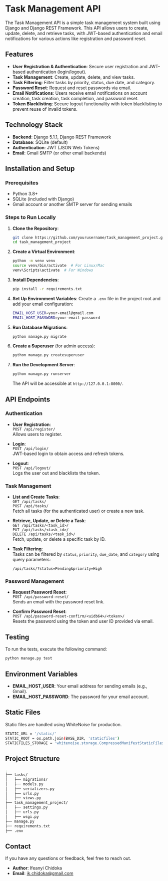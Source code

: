 # Task Management API

The Task Management API is a simple task management system built using Django and Django REST Framework. This API allows users to create, update, delete, and retrieve tasks, with JWT-based authentication and email notifications for various actions like registration and password reset.

## Features

- **User Registration & Authentication**: Secure user registration and JWT-based authentication (login/logout).
- **Task Management**: Create, update, delete, and view tasks.
- **Task Filtering**: Filter tasks by priority, status, due date, and category.
- **Password Reset**: Request and reset passwords via email.
- **Email Notifications**: Users receive email notifications on account creation, task creation, task completion, and password reset.
- **Token Blacklisting**: Secure logout functionality with token blacklisting to prevent reuse of invalid tokens.

## Technology Stack

- **Backend**: Django 5.1.1, Django REST Framework
- **Database**: SQLite (default)
- **Authentication**: JWT (JSON Web Tokens)
- **Email**: Gmail SMTP (or other email backends)

## Installation and Setup

### Prerequisites

- Python 3.8+
- SQLite (included with Django)
- Gmail account or another SMTP server for sending emails

### Steps to Run Locally

1. **Clone the Repository**:
   ```bash
   git clone https://github.com/yourusername/task_management_project.git
   cd task_management_project
   ```

2. **Create a Virtual Environment**:
   ```bash
   python -m venv venv
   source venv/bin/activate  # For Linux/Mac
   venv\Scripts\activate  # For Windows
   ```

3. **Install Dependencies**:
   ```bash
   pip install -r requirements.txt
   ```

4. **Set Up Environment Variables**:
   Create a `.env` file in the project root and add your email configuration:
   ```bash
   EMAIL_HOST_USER=your-email@gmail.com
   EMAIL_HOST_PASSWORD=your-email-password
   ```

5. **Run Database Migrations**:
   ```bash
   python manage.py migrate
   ```

6. **Create a Superuser** (for admin access):
   ```bash
   python manage.py createsuperuser
   ```

7. **Run the Development Server**:
   ```bash
   python manage.py runserver
   ```

   The API will be accessible at `http://127.0.0.1:8000/`.

## API Endpoints

### Authentication

- **User Registration**:  
  `POST /api/register/`  
  Allows users to register.

- **Login**:  
  `POST /api/login/`  
  JWT-based login to obtain access and refresh tokens.

- **Logout**:  
  `POST /api/logout/`  
  Logs the user out and blacklists the token.

### Task Management

- **List and Create Tasks**:  
  `GET /api/tasks/`  
  `POST /api/tasks/`  
  Fetch all tasks (for the authenticated user) or create a new task.

- **Retrieve, Update, or Delete a Task**:  
  `GET /api/tasks/<task_id>/`  
  `PUT /api/tasks/<task_id>/`  
  `DELETE /api/tasks/<task_id>/`  
  Fetch, update, or delete a specific task by ID.

- **Task Filtering**:  
  Tasks can be filtered by `status`, `priority`, `due_date`, and `category` using query parameters:
  ```
  /api/tasks/?status=Pending&priority=High
  ```

### Password Management

- **Request Password Reset**:  
  `POST /api/password-reset/`  
  Sends an email with the password reset link.

- **Confirm Password Reset**:  
  `POST /api/password-reset-confirm/<uidb64>/<token>/`  
  Resets the password using the token and user ID provided via email.

## Testing

To run the tests, execute the following command:

```bash
python manage.py test
```

## Environment Variables

- **EMAIL_HOST_USER**: Your email address for sending emails (e.g., Gmail).
- **EMAIL_HOST_PASSWORD**: The password for your email account.

## Static Files

Static files are handled using WhiteNoise for production.

```bash
STATIC_URL = '/static/'
STATIC_ROOT = os.path.join(BASE_DIR, 'staticfiles')
STATICFILES_STORAGE = 'whitenoise.storage.CompressedManifestStaticFilesStorage'
```

## Project Structure

```bash
.
├── tasks/                   
│   ├── migrations/          
│   ├── models.py            
│   ├── serializers.py       
│   ├── urls.py              
│   ├── views.py             
├── task_management_project/  
│   ├── settings.py          
│   ├── urls.py              
│   ├── wsgi.py             
├── manage.py                
├── requirements.txt         
├── .env                    
```


## Contact

If you have any questions or feedback, feel free to reach out.

- **Author**: Ifeanyi Chidoka
- **Email**: ik.chidoka@gmail.com

